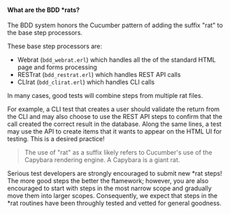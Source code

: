 #### What are the BDD *rats?

The BDD system honors the Cucumber pattern of adding the suffix "rat" to the base step processors.  

These base step processors are:

* Webrat (`bdd_webrat.erl`) which handles all the of the standard HTML page and forms processing
* RESTrat (`bdd_restrat.erl`) which handles REST API calls
* CLIrat (`bdd_clirat.erl`) which handles CLI calls

In many cases, good tests will combine steps from multiple rat files.

For example, a CLI test that creates a user should validate the return from the CLI and may also choose to use the REST API steps to confirm that the call created the correct result in the database.  Along the same lines, a test may use the API to create items that it wants to appear on the HTML UI for testing.  This is a desired practice!

> The use of "rat" as a suffix likely refers to Cucumber's use of the Capybara rendering engine.  A Capybara is a giant rat.

Serious test developers are strongly encouraged to submit new *rat steps!  The more good steps the better the ftamework; however, you are also encouraged to start with steps in the most narrow scope and gradually move them into larger scopes.  Consequently, we expect that steps in the *rat routines have been throughly tested and vetted for general goodness.